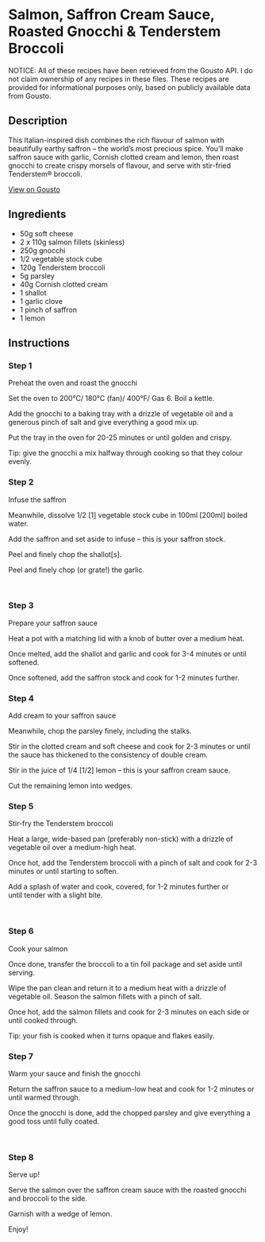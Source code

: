 # Salmon, Saffron Cream Sauce, Roasted Gnocchi & Tenderstem Broccoli

NOTICE: All of these recipes have been retrieved from the Gousto API. I do not claim ownership of any recipes in these files. These recipes are provided for informational purposes only, based on publicly available data from Gousto.

## Description

This Italian-inspired dish combines the rich flavour of salmon with beautifully earthy saffron – the world’s most precious spice. You’ll make saffron sauce with garlic, Cornish clotted cream and lemon, then roast gnocchi to create crispy morsels of flavour, and serve with stir-fried Tenderstem® broccoli.

[View on Gousto](https://www.gousto.co.uk/recipes/cookbook/salmon-saffron-cream-sauce-roasted-gnocchi-tenderstem-broccoli)

## Ingredients

- 50g soft cheese
- 2 x 110g salmon fillets (skinless)
- 250g gnocchi
- 1/2 vegetable stock cube
- 120g Tenderstem broccoli
- 5g parsley
- 40g Cornish clotted cream
- 1 shallot
- 1 garlic clove
- 1 pinch of saffron
- 1 lemon

## Instructions


### Step 1

Preheat the oven and roast the gnocchi


<span class="text-highlight">Set the oven to</span> 200&deg;C/ 180&deg;C (fan)/ 400&deg;F/ Gas 6. Boil a kettle.


Add the gnocchi to a baking tray with a drizzle of vegetable&nbsp;oil and a generous pinch of salt and give everything a good mix up.


Put the tray in the oven for 20-25 minutes or until golden and crispy.


Tip: give the gnocchi a mix halfway through cooking so that they colour evenly.


### Step 2

Infuse the saffron


Meanwhile, dissolve 1/2 <span class="text-danger">[1]</span> vegetable stock cube in 100ml <span class="text-danger">[200ml]</span> boiled water.


Add the saffron and set aside to infuse &ndash; this is your saffron stock.


Peel and finely chop the shallot<span class="text-danger">[s]</span>.


Peel and finely chop (or grate!) the garlic.


&nbsp;


### Step 3

Prepare your saffron sauce 


Heat a pot with a matching lid with a knob of butter over a medium heat.


Once melted, add the shallot and garlic and cook for 3-4 minutes or until softened.


Once softened, add the saffron stock and cook for 1-2 minutes further.


### Step 4

Add cream to your saffron sauce


Meanwhile, chop the parsley finely, including the stalks.


Stir in&nbsp;the clotted cream and soft cheese and cook for 2-3 minutes or until the sauce has thickened to the consistency of double cream.


Stir in the juice of 1/4<span class="text-danger"> [1/2]</span> lemon&nbsp;&ndash; this is your saffron cream sauce.


Cut the remaining lemon into wedges.


### Step 5

Stir-fry the<span class="text-highlight"> Tenderstem</span> broccoli


Heat a large, wide-based pan (preferably non-stick) with a drizzle of vegetable oil over a medium-high heat.


Once hot, add the <span class="text-highlight">Tenderstem</span>&nbsp;broccoli with a pinch of salt and cook for 2-3 minutes or until starting to soften.


Add a splash of water and cook, covered, for 1-2 minutes further or until&nbsp;tender with a slight bite.


&nbsp;


### Step 6

Cook your salmon


Once done, transfer the broccoli to a tin foil package <span class="text-highlight">and</span> set aside until serving.&nbsp;


Wipe the pan clean and return it to a medium heat with a drizzle of vegetable oil. Season the&nbsp;salmon&nbsp;fillets&nbsp;with a pinch of&nbsp;salt.


Once hot, add the&nbsp;salmon fillets&nbsp;<span class="text-highlight">and</span> cook for 2-3 minutes on each side or until cooked through.&nbsp;


Tip: your fish is cooked when it turns opaque and flakes easily.


### Step 7

Warm your sauce and finish the gnocchi 


Return the&nbsp;saffron sauce&nbsp;to a medium-low heat and cook for 1-2 minutes or until warmed through.


Once the gnocchi is done, add the chopped parsley and give everything a good&nbsp;toss&nbsp;until fully coated.


&nbsp;

### Step 8

Serve up! 


Serve the salmon over the saffron cream sauce with the roasted gnocchi and broccoli to the side.


Garnish with a wedge of lemon.


Enjoy!

